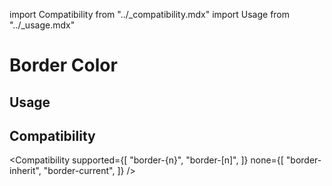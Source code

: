 import Compatibility from "../\_compatibility.mdx"
import Usage from "../\_usage.mdx"

# Border Color

## Usage

<Usage />

## Compatibility

<Compatibility
supported={[
"border-{n}",
"border-[n]",
]}
none={[
"border-inherit",
"border-current",
]}
/>

